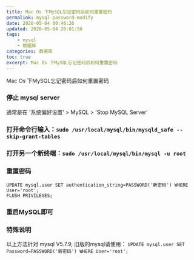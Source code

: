 ```yaml
---
title: Mac Os 下MySQL忘记密码后如何重置密码
permalink: mysql-password-modify
date: 2020-05-04 00:46:26
updated: 2020-05-04 20:01:50
tags: 
    - mysql
    - 数据库
categories: 数据库
toc: true
excerpt: Mac Os 下MySQL忘记密码后如何重置密码
---
```


Mac Os 下MySQL忘记密码后如何重置密码

### 停止 mysql server
通常是在 '系统偏好设置' > MySQL > 'Stop MySQL Server'

### 打开命令行输入：`sudo /usr/local/mysql/bin/mysqld_safe --skip-grant-tables`

### 打开另一个新终端：`sudo /usr/local/mysql/bin/mysql -u root`

### 重置密码
```
UPDATE mysql.user SET authentication_string=PASSWORD('新密码') WHERE User='root';
FLUSH PRIVILEGES;
```

### 重启MySQL即可

### 特殊说明
以上方法针对 mysql V5.7.9, 旧版的mysql请使用：
`UPDATE mysql.user SET Password=PASSWORD('新密码') WHERE User='root';`